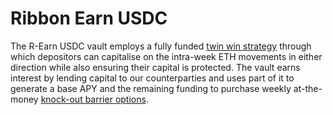 # Ribbon Earn USDC

The R-Earn USDC vault employs a fully funded [twin win strategy](what-is-a-twin-win-strategy.md) through which depositors can capitalise on the intra-week ETH movements in either direction while also ensuring their capital is protected. The vault earns interest by lending capital to our counterparties and uses part of it to generate a base APY and the remaining funding to purchase weekly at-the-money [knock-out barrier options](https://bookdown.org/maxime\_debellefroid/MyBook/barrier-options.html#knock-out-options).
